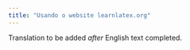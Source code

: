 ```yaml
---
title: "Usando o website learnlatex.org"
---
```

Translation to be added _after_ English text completed.
